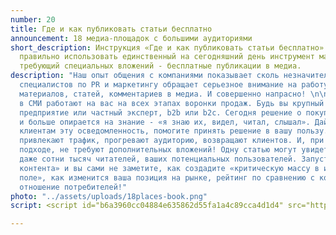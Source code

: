 ```yaml
---
number: 20
title: Где и как публиковать статьи бесплатно
announcement: 18 медиа-площадок с большими аудиториями
short_description: Инструкция «Где и как публиковать статьи бесплатно» поможет вам
  правильно использовать единственный на сегодняшний день инструмент маркетинга, не
  требующий специальных вложений - бесплатные публикации в медиа.
description: "Наш опыт общения с компаниями показывает сколь незначительное количество
  специалистов по PR и маркетингу обращает серьезное внимание на работу по размещению
  материалов, статей, комментариев в медиа. И совершенно напрасно! \n\nПубликации
  в СМИ работают на вас на всех этапах воронки продаж. Будь вы крупный или малый бизнес,
  предприятие или частный эксперт, b2b или b2c. Сегодня решение о покупке все больше
  и больше опирается на знание - «я знаю их, видел, читал, слышал». Дайте вашим потенциальным
  клиентам эту осведомленность, помогите принять решение в вашу пользу. \n\nПубликации
  привлекают трафик, прогревают аудиторию, возвращают клиентов. И, при правильном
  подходе, не требуют дополнительных вложений! Одну статью могут увидеть десятки и
  даже сотни тысяч читателей, ваших потенциальных пользователей. Запустите свою «фабрику
  контента» и вы сами не заметите, как создадите «критическую массу в информационном
  поле», как изменится ваша позиция на рынке, рейтинг по сравнению с конкурентами,
  отношение потребителей!"
photo: "../assets/uploads/18places-book.png"
script: <script id="b6a3960cc04884e635862d55fa1a4c89cca4d1d4" src="https://edu.pressfeed.ru/pl/lite/widget/script?id=144116"></script>

---
```

